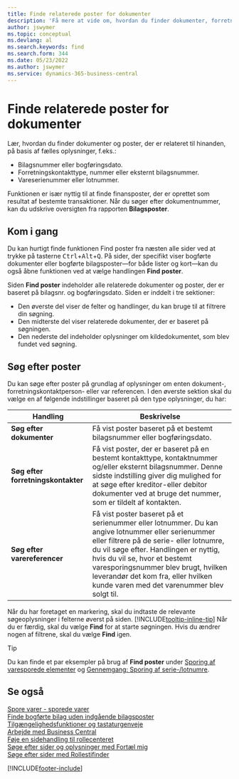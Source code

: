 ```yaml
---
title: Finde relaterede poster for dokumenter
description: 'Få mere at vide om, hvordan du finder dokumenter, forretningskontaktpersoner og vareposter, der er relateret til hinanden.'
author: jswymer
ms.topic: conceptual
ms.devlang: al
ms.search.keywords: find
ms.search.form: 344
ms.date: 05/23/2022
ms.author: jswymer
ms.service: dynamics-365-business-central
---
```

# Finde relaterede poster for dokumenter

Lær, hvordan du finder dokumenter og poster, der er relateret til hinanden, på basis af fælles oplysninger, f.eks.:

- Bilagsnummer eller bogføringsdato.
- Forretningskontakttype, nummer eller eksternt bilagsnummer.
- Vareserienummer eller lotnummer.

Funktionen er især nyttig til at finde finansposter, der er oprettet som resultat af bestemte transaktioner. Når du søger efter dokumentnummer, kan du udskrive oversigten fra rapporten **Bilagsposter**.

## Kom i gang

Du kan hurtigt finde funktionen Find poster fra næsten alle sider ved at trykke på tasterne <kbd>Ctrl</kbd>+<kbd>Alt</kbd>+<kbd>Q</kbd>. På sider, der specifikt viser bogførte dokumenter eller bogførte bilagsposter&mdash;for både lister og kort&mdash;kan du også åbne funktionen ved at vælge handlingen **Find poster**.

Siden **Find poster** indeholder alle relaterede dokumenter og poster, der er baseret på bilagsnr. og bogføringsdato. Siden er inddelt i tre sektioner:

- Den øverste del viser de felter og handlinger, du kan bruge til at filtrere din søgning.
- Den midterste del viser relaterede dokumenter, der er baseret på søgningen.
- Den nederste del indeholder oplysninger om kildedokumentet, som blev fundet ved søgning.

## Søg efter poster

Du kan søge efter poster på grundlag af oplysninger om enten dokument-, forretningskontaktperson- eller var referencen. I den øverste sektion skal du vælge en af følgende indstillinger baseret på den type oplysninger, du har:

|Handling|Beskrivelse|
|------|-----------|
| **Søg efter dokumenter** | Få vist poster baseret på et bestemt bilagsnummer eller bogføringsdato. |
| **Søg efter forretningskontakter** | Få vist poster, der er baseret på en bestemt kontakttype, kontaktnummer og/eller eksternt bilagsnummer. Denne sidste indstilling giver dig mulighed for at søge efter kreditor-eller debitor dokumenter ved at bruge det nummer, som er tildelt af kontakten. |
| **Søg efter varereferencer** | Få vist poster baseret på et serienummer eller lotnummer. Du kan angive lotnummer eller serienummer eller filtrere på de serie- eller lotnumre, du vil søge efter. Handlingen er nyttig, hvis du vil se, hvor et bestemt varesporingsnummer blev brugt, hvilken leverandør det kom fra, eller hvilken kunde varen med det varenummer blev solgt til. |

Når du har foretaget en markering, skal du indtaste de relevante søgeoplysninger i felterne øverst på siden. [!INCLUDE[tooltip-inline-tip](includes/tooltip-inline-tip_md.md)] Når du er færdig, skal du vælge **Find** for at starte søgningen. Hvis du ændrer nogen af filtrene, skal du vælge **Find** igen.

> [!TIP]
> Du kan finde et par eksempler på brug af **Find poster** under [Sporing af varesporede elementer](inventory-how-to-trace-item-tracked-items.md) og [Gennemgang: Sporing af serie-/lotnumre](walkthrough-tracing-serial-lot-numbers.md).

## Se også

[Spore varer - sporede varer](inventory-how-to-trace-item-tracked-items.md)  
[Finde bogførte bilag uden indgående bilagsposter](across-how-find-posted-documents-without-income-document-records.md)  
[Tilgængelighedsfunktioner og tastaturgenveje](ui-accessibility.md)  
[Arbejde med Business Central](ui-work-product.md)  
[Føje en sidehandling til rollecenteret](ui-bookmarks.md)  
[Søge efter sider og oplysninger med Fortæl mig](ui-search.md)  
[Søge efter sider med Rollestifinder](ui-role-explorer.md)  

[!INCLUDE[footer-include](includes/footer-banner.md)]
